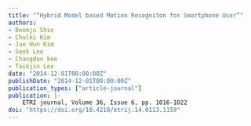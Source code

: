 ```yaml
---
title: "“Hybrid Model based Motion Recogniton for Smartphone User”"
authors:
- Beomju Shin
- Chulki Kim
- Jae Hun Kim
- Seok Lee
- Changdon kee
- Taikjin Lee
date: "2014-12-01T00:00:00Z"
publishDate: "2014-12-01T00:00:00Z"
publication_types: ["article-journal"]
publication: |-
    ETRI journal, Volume 36, Issue 6, pp. 1016-1022
doi: "https://doi.org/10.4218/etrij.14.0113.1159"
---
```

